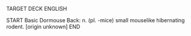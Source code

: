 TARGET DECK
ENGLISH

START
Basic
Dormouse
Back: n. (pl. -mice) small mouselike hibernating rodent. [origin unknown]
END
